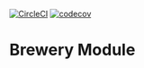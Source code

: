 [![CircleCI](https://circleci.com/gh/ozankyncu/ms-brewery/tree/main.svg?style=svg)](https://circleci.com/gh/ozankyncu/ms-brewery/tree/main)
[![codecov](https://codecov.io/gh/ozankyncu/ms-brewery/branch/main/graph/badge.svg?token=97SKQVH1NA)](https://codecov.io/gh/ozankyncu/ms-brewery)
# Brewery Module